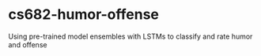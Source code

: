 # cs682-humor-offense
Using pre-trained model ensembles with LSTMs to classify and rate humor and offense
